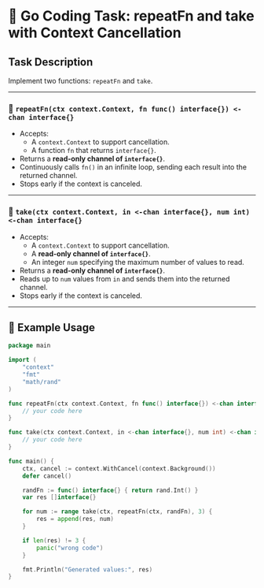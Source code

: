 # 🔁 Go Coding Task: repeatFn and take with Context Cancellation

## Task Description

Implement two functions: `repeatFn` and `take`.

---

### 🔄 `repeatFn(ctx context.Context, fn func() interface{}) <-chan interface{}`

- Accepts:
  - A `context.Context` to support cancellation.
  - A function `fn` that returns `interface{}`.
- Returns a **read-only channel of `interface{}`**.
- Continuously calls `fn()` in an infinite loop, sending each result into the returned channel.
- Stops early if the context is canceled.

---

### 🎯 `take(ctx context.Context, in <-chan interface{}, num int) <-chan interface{}`

- Accepts:
  - A `context.Context` to support cancellation.
  - A **read-only channel of `interface{}`**.
  - An integer `num` specifying the maximum number of values to read.
- Returns a **read-only channel of `interface{}`**.
- Reads up to `num` values from `in` and sends them into the returned channel.
- Stops early if the context is canceled.

---

## 🔧 Example Usage

```go
package main

import (
	"context"
	"fmt"
	"math/rand"
)

func repeatFn(ctx context.Context, fn func() interface{}) <-chan interface{} {
	// your code here
}

func take(ctx context.Context, in <-chan interface{}, num int) <-chan interface{} {
	// your code here
}

func main() {
	ctx, cancel := context.WithCancel(context.Background())
	defer cancel()

	randFn := func() interface{} { return rand.Int() }
	var res []interface{}

	for num := range take(ctx, repeatFn(ctx, randFn), 3) {
		res = append(res, num)
	}

	if len(res) != 3 {
		panic("wrong code")
	}

	fmt.Println("Generated values:", res)
}
